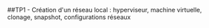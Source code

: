 ##TP1 - Création d'un réseau local : hyperviseur, machine virtuelle, clonage, snapshot, configurations réseaux
